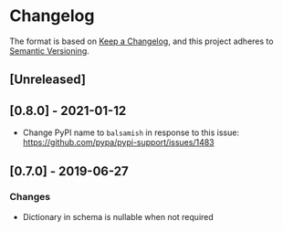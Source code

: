 # Changelog

The format is based on [Keep a Changelog](https://keepachangelog.com/en/1.0.0/),
and this project adheres to [Semantic Versioning](https://semver.org/spec/v2.0.0.html).

## [Unreleased]

## [0.8.0] - 2021-01-12

- Change PyPI name to `balsamish` in response to this issue:
  https://github.com/pypa/pypi-support/issues/1483

## [0.7.0] - 2019-06-27

### Changes

- Dictionary in schema is nullable when not required
